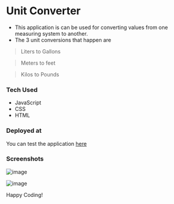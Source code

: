 # Unit Converter

- This application is can be used for converting values from one measuring system to another.
- The 3 unit conversions that happen are

 > Liters to Gallons

 > Meters to feet

 > Kilos to Pounds

### Tech Used

- JavaScript
- CSS
- HTML

### Deployed at

You can test the application [here](https://shanmukh-unit-converter.vercel.app/)

### Screenshots

![image](https://github.com/Shanmukh459/Unit-converter/assets/52078988/24637f45-792c-4d77-b566-bacddc09e09b)

![image](https://github.com/Shanmukh459/Unit-converter/assets/52078988/393b66da-9ebe-4218-94a8-83e41481e463)


Happy Coding!
